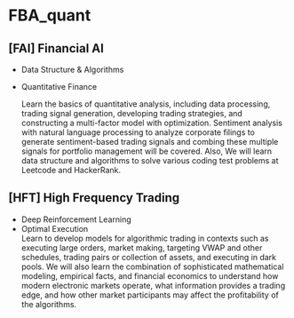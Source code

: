 # FBA_quant  
## [FAI] Financial AI  
* Data Structure & Algorithms
* Quantitative Finance

  Learn the basics of quantitative analysis, including data processing, trading signal generation, developing trading strategies, and constructing a multi-factor model with optimization. Sentiment analysis with natural language processing to analyze corporate filings to generate sentiment-based trading signals and combing these multiple signals for portfolio management will be covered. Also, We will learn data structure and algorithms to solve various coding test problems at Leetcode and HackerRank.

## [HFT] High Frequency Trading
* Deep Reinforcement Learning
* Optimal Execution  
  Learn to develop models for algorithmic trading in contexts such as executing large orders, market making, targeting VWAP and other schedules, trading pairs or collection of assets, and executing in dark pools. We will also learn the combination of sophisticated mathematical modeling, empirical facts, and financial economics to understand how modern electronic markets operate, what information provides a trading edge, and how other market participants may affect the profitability of the algorithms.
